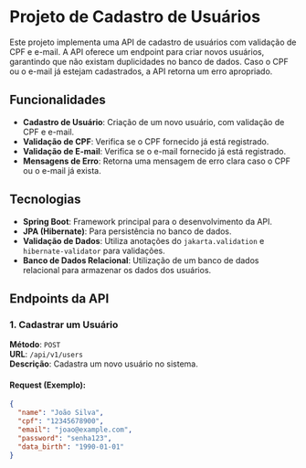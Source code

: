 # Projeto de Cadastro de Usuários

Este projeto implementa uma API de cadastro de usuários com validação de CPF e e-mail. A API oferece um endpoint para criar novos usuários, garantindo que não existam duplicidades no banco de dados. Caso o CPF ou o e-mail já estejam cadastrados, a API retorna um erro apropriado.

## Funcionalidades

- **Cadastro de Usuário**: Criação de um novo usuário, com validação de CPF e e-mail.
- **Validação de CPF**: Verifica se o CPF fornecido já está registrado.
- **Validação de E-mail**: Verifica se o e-mail fornecido já está registrado.
- **Mensagens de Erro**: Retorna uma mensagem de erro clara caso o CPF ou o e-mail já exista.

## Tecnologias

- **Spring Boot**: Framework principal para o desenvolvimento da API.
- **JPA (Hibernate)**: Para persistência no banco de dados.
- **Validação de Dados**: Utiliza anotações do `jakarta.validation` e `hibernate-validator` para validações.
- **Banco de Dados Relacional**: Utilização de um banco de dados relacional para armazenar os dados dos usuários.

## Endpoints da API

### 1. **Cadastrar um Usuário**

**Método**: `POST`  
**URL**: `/api/v1/users`  
**Descrição**: Cadastra um novo usuário no sistema.

#### Request (Exemplo):

```json
{
  "name": "João Silva",
  "cpf": "12345678900",
  "email": "joao@example.com",
  "password": "senha123",
  "data_birth": "1990-01-01"
}
